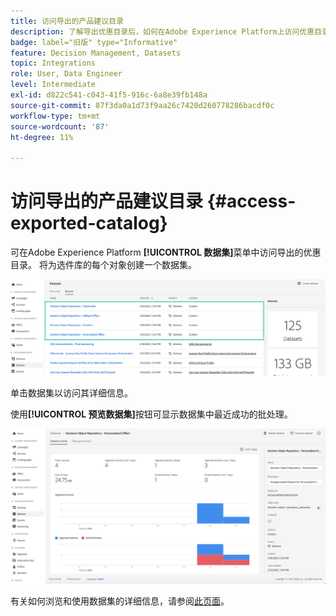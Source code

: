 ```yaml
---
title: 访问导出的产品建议目录
description: 了解导出优惠目录后，如何在Adobe Experience Platform上访问优惠目录
badge: label="旧版" type="Informative"
feature: Decision Management, Datasets
topic: Integrations
role: User, Data Engineer
level: Intermediate
exl-id: d822c541-c043-41f5-916c-6a8e39fb148a
source-git-commit: 87f3da0a1d73f9aa26c7420d260778286bacdf0c
workflow-type: tm+mt
source-wordcount: '87'
ht-degree: 11%

---
```


# 访问导出的产品建议目录 {#access-exported-catalog}

可在Adobe Experience Platform **[!UICONTROL 数据集]**&#x200B;菜单中访问导出的优惠目录。 将为选件库的每个对象创建一个数据集。

![](../assets/datasets-list.png)

单击数据集以访问其详细信息。

使用&#x200B;**[!UICONTROL 预览数据集]**&#x200B;按钮可显示数据集中最近成功的批处理。

![](../assets/dataset-activity.png)

有关如何浏览和使用数据集的详细信息，请参阅[此页面](../../data/get-started-datasets.md)。
